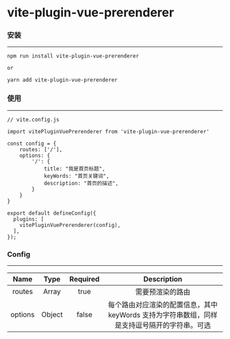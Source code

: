 <!--
 * @Author: shaolong
 * @Date: 2022-10-20 16:06:09
 * @LastEditors: shaolong
 * @LastEditTime: 2022-10-20 16:23:25
 * @Description:
-->

# vite-plugin-vue-prerenderer

### 安装

---

```
npm run install vite-plugin-vue-prerenderer

or

yarn add vite-plugin-vue-prerenderer
```

### 使用

---

```
// vite.config.js

import vitePluginVuePrerenderer from 'vite-plugin-vue-prerenderer'

const config = {
    routes: ['/'],
    options: {
        '/': {
            title: "我是首页标题",
            keyWords: "首页关键词",
            description: "首页的描述",
        }
    }
}

export default defineConfig({
  plugins: [
    vitePluginVuePrerenderer(config),
  ],
});
```

### Config

---

|  Name   |  Type  | Required |                                         Description                                          |
| :-----: | :----: | :------: | :------------------------------------------------------------------------------------------: |
| routes  | Array  |   true   |                                       需要预渲染的路由                                       |
| options | Object |  false   | 每个路由对应渲染的配置信息，其中 keyWords 支持为字符串数组，同样是支持逗号隔开的字符串。可选 |
